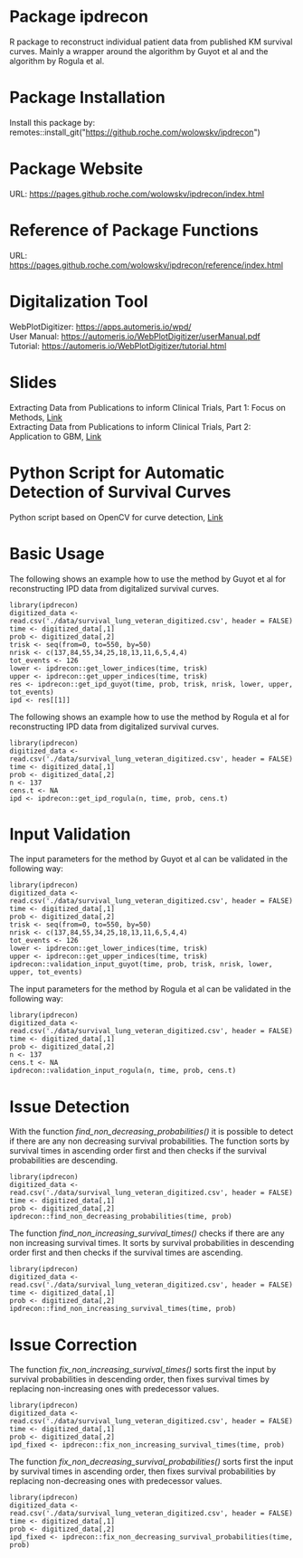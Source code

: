 # Package ipdrecon

R package to reconstruct individual patient data from published KM survival curves. Mainly a wrapper around the algorithm by Guyot et al and the algorithm by Rogula et al.

# Package Installation

Install this package by: remotes::install_git("https://github.roche.com/wolowskv/ipdrecon")

# Package Website

URL: https://pages.github.roche.com/wolowskv/ipdrecon/index.html

# Reference of Package Functions

URL: https://pages.github.roche.com/wolowskv/ipdrecon/reference/index.html

# Digitalization Tool

WebPlotDigitizer: https://apps.automeris.io/wpd/
</br>
User Manual: https://automeris.io/WebPlotDigitizer/userManual.pdf
</br>
Tutorial: https://automeris.io/WebPlotDigitizer/tutorial.html

# Slides

Extracting Data from Publications to inform Clinical Trials, Part 1: Focus on Methods, [Link](https://docs.google.com/presentation/d/1_5nhxDv0FqUyl7InHGFGGu2DDztPMiW3v06HavJVWyQ/edit#slide=id.p)
</br>
Extracting Data from Publications to inform Clinical Trials, Part 2: Application to GBM,
[Link](https://docs.google.com/presentation/d/1Z6wOwvOZZYJV5vN4QrWO8IwA8Y8jLfYN2u-YCmjfa0c/edit#slide=id.p)

# Python Script for Automatic Detection of Survival Curves

Python script based on OpenCV for curve detection, [Link](https://github.roche.com/wolowskv/curve_detection)

# Basic Usage

The following shows an example how to use the method by Guyot et al for reconstructing
IPD data from digitalized survival curves.

```{r message = FALSE, eval = FALSE}
library(ipdrecon)
digitized_data <- read.csv('./data/survival_lung_veteran_digitized.csv', header = FALSE)
time <- digitized_data[,1]
prob <- digitized_data[,2]
trisk <- seq(from=0, to=550, by=50)
nrisk <- c(137,84,55,34,25,18,13,11,6,5,4,4)
tot_events <- 126
lower <- ipdrecon::get_lower_indices(time, trisk) 
upper <- ipdrecon::get_upper_indices(time, trisk) 
res <- ipdrecon::get_ipd_guyot(time, prob, trisk, nrisk, lower, upper, tot_events)
ipd <- res[[1]]
```

The following shows an example how to use the method by Rogula et al for reconstructing
IPD data from digitalized survival curves.

```{r message = FALSE, eval = FALSE}
library(ipdrecon)
digitized_data <- read.csv('./data/survival_lung_veteran_digitized.csv', header = FALSE)
time <- digitized_data[,1]
prob <- digitized_data[,2]
n <- 137
cens.t <- NA 
ipd <- ipdrecon::get_ipd_rogula(n, time, prob, cens.t)
```

# Input Validation

The input parameters for the method by Guyot et al can be validated in the following way:

```{r message = FALSE, eval = FALSE}
library(ipdrecon)
digitized_data <- read.csv('./data/survival_lung_veteran_digitized.csv', header = FALSE)
time <- digitized_data[,1]
prob <- digitized_data[,2]
trisk <- seq(from=0, to=550, by=50)
nrisk <- c(137,84,55,34,25,18,13,11,6,5,4,4)
tot_events <- 126
lower <- ipdrecon::get_lower_indices(time, trisk) 
upper <- ipdrecon::get_upper_indices(time, trisk) 
ipdrecon::validation_input_guyot(time, prob, trisk, nrisk, lower, upper, tot_events)
```

The input parameters for the method by Rogula et al can be validated in the following way:

```{r message = FALSE, eval = FALSE}
library(ipdrecon)
digitized_data <- read.csv('./data/survival_lung_veteran_digitized.csv', header = FALSE)
time <- digitized_data[,1]
prob <- digitized_data[,2]
n <- 137
cens.t <- NA 
ipdrecon::validation_input_rogula(n, time, prob, cens.t)
```

# Issue Detection

With the function *find_non_decreasing_probabilities()* it is possible to detect if there are any non decreasing survival probabilities.
The function sorts by survival times in ascending order first and then checks if the survival probabilities are descending.

```{r message = FALSE, eval = FALSE}
library(ipdrecon)
digitized_data <- read.csv('./data/survival_lung_veteran_digitized.csv', header = FALSE)
time <- digitized_data[,1]
prob <- digitized_data[,2]
ipdrecon::find_non_decreasing_probabilities(time, prob)
```

The function *find_non_increasing_survival_times()* checks if there are any non increasing survival times.
It sorts by survival probabilities in descending order first and then checks if the survival times are ascending.

```{r message = FALSE, eval = FALSE}
library(ipdrecon)
digitized_data <- read.csv('./data/survival_lung_veteran_digitized.csv', header = FALSE)
time <- digitized_data[,1]
prob <- digitized_data[,2]
ipdrecon::find_non_increasing_survival_times(time, prob)
```

# Issue Correction

The function *fix_non_increasing_survival_times()* sorts first the input by survival probabilities in descending order, 
then fixes survival times by replacing non-increasing ones with predecessor values.

```{r message = FALSE, eval = FALSE}
library(ipdrecon)
digitized_data <- read.csv('./data/survival_lung_veteran_digitized.csv', header = FALSE)
time <- digitized_data[,1]
prob <- digitized_data[,2]
ipd_fixed <- ipdrecon::fix_non_increasing_survival_times(time, prob)
```

The function *fix_non_decreasing_survival_probabilities()* sorts first the input by survival times in ascending order, 
then fixes survival probabilities by replacing non-decreasing ones with predecessor values.

```{r message = FALSE, eval = FALSE}
library(ipdrecon)
digitized_data <- read.csv('./data/survival_lung_veteran_digitized.csv', header = FALSE)
time <- digitized_data[,1]
prob <- digitized_data[,2]
ipd_fixed <- ipdrecon::fix_non_decreasing_survival_probabilities(time, prob)
```




